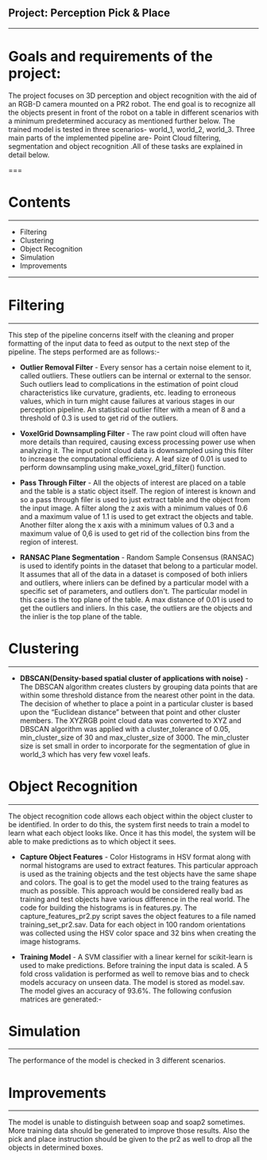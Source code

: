 ## Project: Perception Pick & Place

---

# Goals and requirements of the project:
The project focuses on 3D perception and object recognition with the aid of an RGB-D camera mounted on a PR2 robot. The end goal is to recognize all the objects present in front of the robot on a table in different scenarios with a minimum predetermined accuracy as mentioned further below. The trained model is tested in three scenarios- world_1, world_2, world_3. Three main parts of the implemented pipeline are- Point Cloud filtering, segmentation and object recognition .All of these tasks are explained in detail below.

===

# Contents
---

* Filtering
* Clustering
* Object Recognition
* Simulation
* Improvements
---

# Filtering
---

This step of the pipeline concerns itself with the cleaning and proper formatting of the input data to feed as output to the next step of the pipeline. The steps performed are as follows:-

* __Outlier Removal Filter__ - Every sensor has a certain noise element to it, called outliers. These outliers can be internal or external to the sensor. Such outliers lead to complications in the estimation of point cloud characteristics like curvature, gradients, etc. leading to erroneous values, which in turn might cause failures at various stages in our perception pipeline. An statistical outlier filter with a mean of 8 and a threshold of 0.3 is used to get rid of the outliers.

* __VoxelGrid Downsampling Filter__ - The raw point cloud will often have more details than required, causing excess processing power use when analyzing it. The input point cloud data is downsampled using this filter to increase the computational efficiency. A leaf size of 0.01 is used to perform downsampling using make_voxel_grid_filter() function.

* __Pass Through Filter__ - All the objects of interest are placed on a table and the table is a static object itself. The region of interest is known and so a pass through filer is used to just extract table and the object from the input image. A filter along the z axis with a minimum values of 0.6 and a maximum value of 1.1 is used to get extract the objects and table. Another filter along the x axis with a minimum values of 0.3 and a maximum value of 0,6 is used to get rid of the collection bins from the region of interest.

* __RANSAC Plane Segmentation__ - Random Sample Consensus (RANSAC) is used to identify points in the dataset that belong to a particular model. It assumes that all of the data in a dataset is composed of both inliers and outliers, where inliers can be defined by a particular model with a specific set of parameters, and outliers don't. The particular model in this case is the top plane of the table. A max distance of 0.01 is used to get the outliers and inliers. In this case, the outliers are the objects and the inlier is the top plane of the table.

# Clustering
---

* __DBSCAN(Density-based spatial cluster of applications with noise)__ - The DBSCAN algorithm creates clusters by grouping data points that are within some threshold distance from the nearest other point in the data. The decision of whether to place a point in a particular cluster is based upon the “Euclidean distance” between that point and other cluster members. The XYZRGB point cloud data was converted to XYZ and DBSCAN algorithm was applied with a cluster_tolerance of 0.05, min_cluster_size of 30 and max_cluster_size of 3000. The min_cluster size is set small in order to incorporate for the segmentation of glue in world_3 which has very few voxel leafs.

# Object Recognition
---

The object recognition code allows each object within the object cluster to be identified. In order to do this, the system first needs to train a model to learn what each object looks like. Once it has this model, the system will be able to make predictions as to which object it sees.

* __Capture Object Features__ - Color Histograms in HSV format along with normal histograms are used to extract features. This particular approach is used as the training objects and the test objects have the same shape and colors. The goal is to get the model used to the traing features as much as possible. This approach would be considered really bad as training and test objects have various difference in the real world. The code for building the histograms is in features.py. The capture_features_pr2.py script saves the object features to a file named training_set_pr2.sav. Data for each object in 100 random orientations was collected using the HSV color space and 32 bins when creating the image histograms.

* __Training Model__ - A SVM classifier with a linear kernel for scikit-learn is used to make predictions. Before training the input data is scaled. A 5 fold cross validation is performed as well to remove bias and to check models accuracy on unseen data. The model is stored as model.sav. The model gives an accuracy of 93.6%. The following confusion matrices are generated:-

# Simulation
---

The performance of the model is checked in 3 different scenarios.

# Improvements
---

The model is unable to distinguish between soap and soap2 sometimes. More training data should be generated to improve those results. Also the pick and place instruction should be given to the pr2 as well to drop all the objects in determined boxes.
